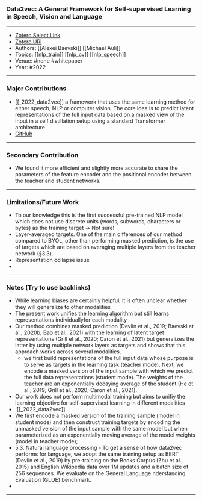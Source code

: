 ### Data2vec: A General Framework for Self-supervised Learning in Speech, Vision and Language
---
- [Zotero Select Link](zotero://select/groups/2480461/items/SJ4CD6HG)
- [Zotero URI](https://www.zotero.org/groups/2480461/items/SJ4CD6HG)
- Authors: [[Alexei Baevski]] [[Michael Auli]] 
- Topics: [[nlp_train]] [[nlp_cv]] [[nlp_speech]]
- Venue: #none #whitepaper
- Year: #2022
---
### Major Contributions
- [[_2022_data2vec]] a framework that uses the same learning method for either speech, NLP or computer vision. The core idea is to predict latent representations of the full input data based on a masked view of the input in a self distillation setup using a standard Transformer architecture
- [GitHub](https://github.com/pytorch/fairseq/tree/main/examples/data2vec)
---
### Secondary Contribution
- We found it more efficient and slightly more accurate to share the parameters of the feature encoder and the positional encoder between the teacher and student networks.
---
### Limitations/Future Work
 - To our knowledge this is the first successful pre-trained NLP model which does not use discrete units (words, subwords, characters or bytes) as the training target -> Not sure! 
 - Layer-averaged targets. One of the main differences of our method compared to BYOL, other than performing masked prediction, is the use of targets which are based on averaging multiple layers from the teacher network (§3.3).
 - Representation collapse issue
 - 
 ---
### Notes (Try to use backlinks)
- While learning biases are certainly helpful, it is often unclear whether they will generalize to other modalities
- The present work unifies the learning algorithm but still learns representations individuallyfor each modality
- Our method combines masked prediction (Devlin et al., 2019; Baevski et al., 2020b; Bao et al., 2021) with the learning of latent target representations (Grill et al., 2020; Caron et al., 2021) but generalizes the latter by using multiple network layers as targets and shows that this approach works across several modalities.
	- we first build representations of the full input data whose purpose is to serve as targets in the learning task (teacher mode). Next, we encode a masked version of the input sample with which we predict the full data representations (student mode). The weights of the teacher are an exponentially decaying average of the student (He et al., 2019; Grill et al., 2020; Caron et al., 2021).
- Our work does not perform multimodal training but aims to unifiy the learning objective for self-supervised learning in different modalities
- ![[_2022_data2vec]]
- We first encode a masked version of the training sample (model in student mode) and then construct training targets by encoding the unmasked version of the input
sample with the same model but when parameterized as an exponentially moving average of the model weights (model in teacher mode);
- 5.3. Natural language processing - To get a sense of how data2vec performs for language, we adopt the same training setup as BERT (Devlin et al., 2019) by pre-training on the Books Corpus (Zhu et al., 2015) and English Wikipedia data over 1M updates and a batch size of 256 sequences. We evaluate on the General Language nderstanding Evaluation (GLUE) benchmark.
- 
---

